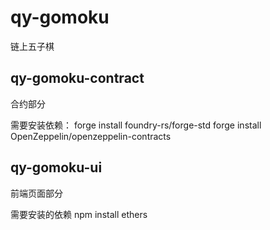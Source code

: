 # qy-gomoku
链上五子棋

## qy-gomoku-contract
合约部分

需要安装依赖：
forge install foundry-rs/forge-std
forge install OpenZeppelin/openzeppelin-contracts

## qy-gomoku-ui
前端页面部分

需要安装的依赖
npm install ethers